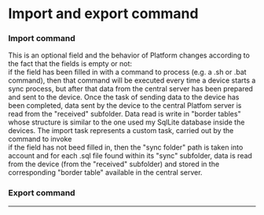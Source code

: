 # Import and export command

### Import command

This is an optional field and the behavior of Platform changes according to the fact that the fields is empty or not:  
if the field has been filled in with a command to process \(e.g. a .sh or .bat command\), then that command will be executed every time a device starts a sync process, but after that data from the central server has been prepared and sent to the device. Once the task of sending data to the device has been completed, data sent by the device to the central Platfom server is read from the "received" subfolder. Data read is write in "border tables" whose structure is similar to the one used my SqlLite database inside the devices. The import task represents a custom task, carried out by the command to invoke  
if the field has not beed filled in, then the "sync folder" path is taken into account and for each .sql file found within its "sync" subfolder, data is read from the device \(from the "received" subfolder\) and stored in the corresponding "border table" available in the central server.

### Export command

---



